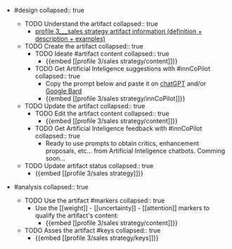 
- #design
   collapsed:: true
  - TODO Understand the artifact
    collapsed:: true
    - [profile 3___sales strategy artifact information (definition + description + examples)](https://go.innbok.com/#/page/innBoK%2Fprofile-%28id%29%2Fsales-strategy%2Finfo)
  - TODO Create the artifact
     collapsed:: true
    - TODO Ideate #artifact content
      collapsed:: true
      - {{embed [[profile 3/sales strategy/content]]}}
    - TODO Get Artificial Inteligence suggestions with #innCoPilot
      collapsed:: true
      - Copy the prompt below and paste it on [chatGPT](https://chat.openai.com) and/or [Google Bard](https://bard.google.com/chat)
      - {{embed [[profile 3/sales strategy/innCoPilot]]}}
  - TODO Update the artifact
    collapsed:: true
    - TODO Edit the artifact content
     collapsed:: true
      - {{embed [[profile 3/sales strategy/content]]}}
    - TODO Get Artificial Inteligence feedback with #innCoPilot
      collapsed:: true
      - Ready to use prompts to obtain critics, enhancement proposals, etc... from Artificial Inteligence chatbots. Comming soon...
  - TODO Update artifact status
    collapsed:: true
    - {{embed [[profile 3/sales strategy]]}}


- #analysis
  collapsed:: true
  - TODO Use the artifact #markers
    collapsed:: true
    - Use the [[weight]] - [[uncertainty]] - [[attention]] markers to qualify the artifact's content:
      - {{embed [[profile 3/sales strategy/content]]}}
  - TODO Asses the artifact #keys
    collapsed:: true
    - {{embed [[profile 3/sales strategy/keys]]}}



